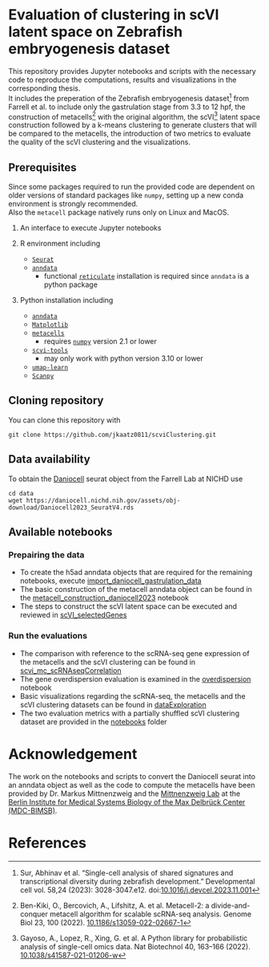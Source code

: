 # Evaluation of clustering in scVI latent space on Zebrafish embryogenesis dataset
This repository provides Jupyter notebooks and scripts with the necessary code to reproduce the computations, results and visualizations in the corresponding thesis.\
It includes the preperation of the Zebrafish embryogenesis dataset[^dataset] from Farrell et al. to include only the gastrulation stage from 3.3 to 12 hpf, the construction of metacells[^metacells] with the original algorithm, the scVI[^scvi] latent space construction followed by a k-means clustering to generate clusters that will be compared to the metacells, the introduction of two metrics to evaluate the quality of the scVI clustering and the visualizations.

## Prerequisites
Since some packages required to run the provided code are dependent on older versions of standard packages like `numpy`, setting up a new conda environment is strongly recommended.\
Also the `metacell` package natively runs only on Linux and MacOS.

1. An interface to execute Jupyter notebooks

2. R environment including
    - [`Seurat`](https://github.com/satijalab/seurat)
    - [`anndata`](https://github.com/scverse/anndata)
      - functional [`reticulate`](https://github.com/rstudio/reticulate) installation is required since `anndata` is a python package

3. Python installation including
     - [`anndata`](https://github.com/scverse/anndata)
     - [`Matplotlib`](https://github.com/matplotlib/matplotlib)
     - [`metacells`](https://github.com/tanaylab/metacells)
       - requires [`numpy`](https://github.com/numpy/numpy) version 2.1 or lower
     - [`scvi-tools`](https://github.com/scverse/scvi-tools)
       - may only work with python version 3.10 or lower
     - [`umap-learn`](https://github.com/lmcinnes/umap)
     - [`Scanpy`](https://github.com/scverse/scanpy)

## Cloning repository
You can clone this repository with 
```
git clone https://github.com/jkaatz0811/scviClustering.git
```

## Data availability
To obtain the [Daniocell](https://daniocell.nichd.nih.gov/) seurat object from the Farrell Lab at NICHD use
```
cd data
wget https://daniocell.nichd.nih.gov/assets/obj-download/Daniocell2023_SeuratV4.rds
```

## Available notebooks
### Prepairing the data
- To create the h5ad anndata objects that are required for the remaining notebooks, execute [import_daniocell_gastrulation_data](https://github.com/jkaatz0811/scviClustering/blob/main/notebooks/import_daniocell/import_daniocell_gastrulation_data.ipynb)
- The basic construction of the metacell anndata object can be found in the [metacell_construction_daniocell2023](https://github.com/jkaatz0811/scviClustering/blob/main/notebooks/metacell_construction/metacell_construction_daniocell2023.ipynb) notebook
- The steps to construct the scVI latent space can be executed and reviewed in [scVI_selectedGenes](https://github.com/jkaatz0811/scviClustering/blob/main/notebooks/scVI/scVI_selectedGenes.ipynb)

### Run the evaluations
- The comparison with reference to the scRNA-seq gene expression of the metacells and the scVI clustering can be found in [scvi_mc_scRNAseqCorrelation](https://github.com/jkaatz0811/scviClustering/blob/main/notebooks/scvi_mc_scRNAseqCorrelation.ipynb)
- The gene overdispersion evaluation is examined in the [overdispersion](https://github.com/jkaatz0811/scviClustering/blob/main/notebooks/overdispersion.ipynb) notebook
- Basic visualizations regarding the scRNA-seq, the metacells and the scVI clustering datasets can be found in [dataExploration](https://github.com/jkaatz0811/scviClustering/blob/main/notebooks/dataExploration.ipynb)
- The two evaluation metrics with a partially shuffled scVI clustering dataset are provided in the [notebooks](https://github.com/jkaatz0811/scviClustering/tree/main/notebooks) folder

# Acknowledgement
The work on the notebooks and scripts to convert the Daniocell seurat into an anndata object as well as the code to compute the metacells have been provided by Dr. Markus Mittnenzweig and the [Mittnenzweig Lab](https://www.mdc-berlin.de/mittnenzweig) at the [Berlin Institute for Medical Systems Biology of the Max Delbrück Center (MDC-BIMSB)](https://www.mdc-berlin.de/).

# References
[^dataset]: Sur, Abhinav et al. “Single-cell analysis of shared signatures and transcriptional diversity during zebrafish development.” Developmental cell vol. 58,24 (2023): 3028-3047.e12. doi:[10.1016/j.devcel.2023.11.001](https://doi.org/10.1016/j.devcel.2023.11.001)
[^metacells]: Ben-Kiki, O., Bercovich, A., Lifshitz, A. et al. Metacell-2: a divide-and-conquer metacell algorithm for scalable scRNA-seq analysis. Genome Biol 23, 100 (2022). [10.1186/s13059-022-02667-1](https://doi.org/10.1186/s13059-022-02667-1)
[^scvi]: Gayoso, A., Lopez, R., Xing, G. et al. A Python library for probabilistic analysis of single-cell omics data. Nat Biotechnol 40, 163–166 (2022). [10.1038/s41587-021-01206-w](https://doi.org/10.1038/s41587-021-01206-w)

